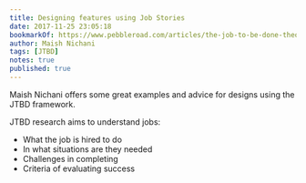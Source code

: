 ```yaml
---
title: Designing features using Job Stories
date: 2017-11-25 23:05:18
bookmarkOf: https://www.pebbleroad.com/articles/the-job-to-be-done-theory-for-designers
author: Maish Nichani
tags: [JTBD]
notes: true
published: true
---
```


Maish Nichani offers some great examples and advice for designs using the JTBD framework.

JTBD research aims to understand jobs:

* What the job is hired to do
* In what situations are they needed
* Challenges in completing
* Criteria of evaluating success
